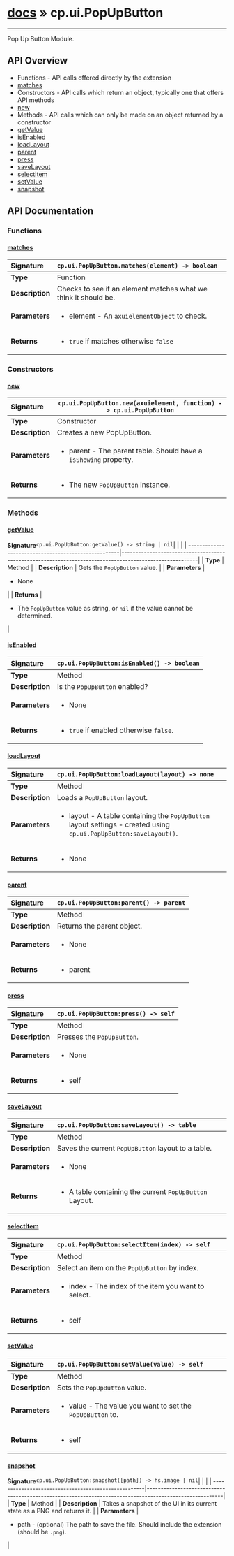 # [docs](index.md) » cp.ui.PopUpButton
---

Pop Up Button Module.

## API Overview
* Functions - API calls offered directly by the extension
 * [matches](#matches)
* Constructors - API calls which return an object, typically one that offers API methods
 * [new](#new)
* Methods - API calls which can only be made on an object returned by a constructor
 * [getValue](#getvalue)
 * [isEnabled](#isenabled)
 * [loadLayout](#loadlayout)
 * [parent](#parent)
 * [press](#press)
 * [saveLayout](#savelayout)
 * [selectItem](#selectitem)
 * [setValue](#setvalue)
 * [snapshot](#snapshot)

## API Documentation

### Functions

#### [matches](#matches)
| <span style="float: left;">**Signature**</span> | <span style="float: left;">`cp.ui.PopUpButton.matches(element) -> boolean` </span>                                                          |
| -----------------------------------------------------|---------------------------------------------------------------------------------------------------------|
| **Type**                                             | Function |
| **Description**                                      | Checks to see if an element matches what we think it should be. |
| **Parameters**                                       | <ul><li>element - An <code>axuielementObject</code> to check.</li></ul> |
| **Returns**                                          | <ul><li><code>true</code> if matches otherwise <code>false</code></li></ul> |

### Constructors

#### [new](#new)
| <span style="float: left;">**Signature**</span> | <span style="float: left;">`cp.ui.PopUpButton.new(axuielement, function) -> cp.ui.PopUpButton` </span>                                                          |
| -----------------------------------------------------|---------------------------------------------------------------------------------------------------------|
| **Type**                                             | Constructor |
| **Description**                                      | Creates a new PopUpButton. |
| **Parameters**                                       | <ul><li>parent       - The parent table. Should have a <code>isShowing</code> property.</li></ul> |
| **Returns**                                          | <ul><li>The new <code>PopUpButton</code> instance.</li></ul> |

### Methods

#### [getValue](#getvalue)
| <span style="float: left;">**Signature**</span> | <span style="float: left;">`cp.ui.PopUpButton:getValue() -> string | nil` </span>                                                          |
| -----------------------------------------------------|---------------------------------------------------------------------------------------------------------|
| **Type**                                             | Method |
| **Description**                                      | Gets the `PopUpButton` value. |
| **Parameters**                                       | <ul><li>None</li></ul> |
| **Returns**                                          | <ul><li>The <code>PopUpButton</code> value as string, or <code>nil</code> if the value cannot be determined.</li></ul> |

#### [isEnabled](#isenabled)
| <span style="float: left;">**Signature**</span> | <span style="float: left;">`cp.ui.PopUpButton:isEnabled() -> boolean` </span>                                                          |
| -----------------------------------------------------|---------------------------------------------------------------------------------------------------------|
| **Type**                                             | Method |
| **Description**                                      | Is the `PopUpButton` enabled? |
| **Parameters**                                       | <ul><li>None</li></ul> |
| **Returns**                                          | <ul><li><code>true</code> if enabled otherwise <code>false</code>.</li></ul> |

#### [loadLayout](#loadlayout)
| <span style="float: left;">**Signature**</span> | <span style="float: left;">`cp.ui.PopUpButton:loadLayout(layout) -> none` </span>                                                          |
| -----------------------------------------------------|---------------------------------------------------------------------------------------------------------|
| **Type**                                             | Method |
| **Description**                                      | Loads a `PopUpButton` layout. |
| **Parameters**                                       | <ul><li>layout - A table containing the <code>PopUpButton</code> layout settings - created using <code>cp.ui.PopUpButton:saveLayout()</code>.</li></ul> |
| **Returns**                                          | <ul><li>None</li></ul> |

#### [parent](#parent)
| <span style="float: left;">**Signature**</span> | <span style="float: left;">`cp.ui.PopUpButton:parent() -> parent` </span>                                                          |
| -----------------------------------------------------|---------------------------------------------------------------------------------------------------------|
| **Type**                                             | Method |
| **Description**                                      | Returns the parent object. |
| **Parameters**                                       | <ul><li>None</li></ul> |
| **Returns**                                          | <ul><li>parent</li></ul> |

#### [press](#press)
| <span style="float: left;">**Signature**</span> | <span style="float: left;">`cp.ui.PopUpButton:press() -> self` </span>                                                          |
| -----------------------------------------------------|---------------------------------------------------------------------------------------------------------|
| **Type**                                             | Method |
| **Description**                                      | Presses the `PopUpButton`. |
| **Parameters**                                       | <ul><li>None</li></ul> |
| **Returns**                                          | <ul><li>self</li></ul> |

#### [saveLayout](#savelayout)
| <span style="float: left;">**Signature**</span> | <span style="float: left;">`cp.ui.PopUpButton:saveLayout() -> table` </span>                                                          |
| -----------------------------------------------------|---------------------------------------------------------------------------------------------------------|
| **Type**                                             | Method |
| **Description**                                      | Saves the current `PopUpButton` layout to a table. |
| **Parameters**                                       | <ul><li>None</li></ul> |
| **Returns**                                          | <ul><li>A table containing the current <code>PopUpButton</code> Layout.</li></ul> |

#### [selectItem](#selectitem)
| <span style="float: left;">**Signature**</span> | <span style="float: left;">`cp.ui.PopUpButton:selectItem(index) -> self` </span>                                                          |
| -----------------------------------------------------|---------------------------------------------------------------------------------------------------------|
| **Type**                                             | Method |
| **Description**                                      | Select an item on the `PopUpButton` by index. |
| **Parameters**                                       | <ul><li>index - The index of the item you want to select.</li></ul> |
| **Returns**                                          | <ul><li>self</li></ul> |

#### [setValue](#setvalue)
| <span style="float: left;">**Signature**</span> | <span style="float: left;">`cp.ui.PopUpButton:setValue(value) -> self` </span>                                                          |
| -----------------------------------------------------|---------------------------------------------------------------------------------------------------------|
| **Type**                                             | Method |
| **Description**                                      | Sets the `PopUpButton` value. |
| **Parameters**                                       | <ul><li>value - The value you want to set the <code>PopUpButton</code> to.</li></ul> |
| **Returns**                                          | <ul><li>self</li></ul> |

#### [snapshot](#snapshot)
| <span style="float: left;">**Signature**</span> | <span style="float: left;">`cp.ui.PopUpButton:snapshot([path]) -> hs.image | nil` </span>                                                          |
| -----------------------------------------------------|---------------------------------------------------------------------------------------------------------|
| **Type**                                             | Method |
| **Description**                                      | Takes a snapshot of the UI in its current state as a PNG and returns it. |
| **Parameters**                                       | <ul><li>path     - (optional) The path to save the file. Should include the extension (should be <code>.png</code>).</li></ul> |


